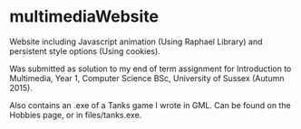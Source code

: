 # multimediaWebsite

Website including Javascript animation (Using Raphael Library) and persistent style options (Using cookies).

Was submitted as solution to my end of term assignment for Introduction to Multimedia, Year 1, Computer Science BSc, University of Sussex (Autumn 2015).

Also contains an .exe of a Tanks game I wrote in GML. Can be found on the Hobbies page, or in files/tanks.exe.
